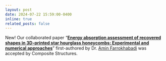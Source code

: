 ```yaml
---
layout: post
date: 2024-07-22 15:59:00-0400
inline: true
related_posts: false
---
```


New! Our collaborated paper “<strong>[Energy absorption assessment of recovered shapes in 3D-printed star hourglass honeycombs: Experimental and numerical approaches](https://doi.org/10.1016/j.compstruct.2024.118444)</strong>” first-authored by Dr. [Amin Farrokhabadi](https://scholar.google.com/citations?user=B9NJEO4AAAAJ&hl=en) was accepted by Composite Structures.
